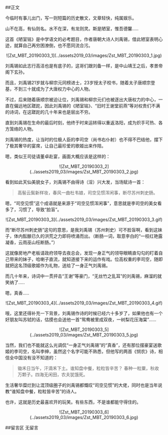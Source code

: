 ##正文

今临时有事儿出门，写一则短篇的历史散文，文章轻快，纯属娱乐。

山不在高，有仙则名。水不在深，有龙则灵。斯是陋室，惟吾德馨.....

这首《陋室铭》是中学语文的必考题目，作者唐朝大诗人刘禹锡，借此陋室表明心迹，就算自己再穷困潦倒，也不愿同流合污。

 <div align="center">![Zst_MBT_20190303_1](../assets2019_03/images/Zst_MBT_20190303_1.jpg)</div>

刘禹锡如此志行高洁也是有底子的，这哥们跟刘备一样，是中山靖王之后，孝景帝阁下玄孙。

而且，刘禹锡21岁就与柳宗元同榜进士，23岁授太子校书，随着太子唐顺宗登基，不到三十就成为了大唐权力中心的人物。

不过，后来随着唐顺宗被迫让位，刘禹锡和柳宗元们也被逐出大唐权力的中心，一直在偏远地区蹉跎，因此刘禹锡的《陋室铭》、“旧时王谢堂前燕”等对权贵们不满的诗词，在这蹉跎的几十年来也是层出不穷。

直到刘禹锡在生命的最后时刻，他终于时来运转得以重返洛阳，成为炽手可热、各方笼络的人物。

刘禹锡的热度，让当时的位极人臣的李司空（尚书右仆射）也不得不巴结他，摆下了极其奢华的宴席，让自己最珍爱的歌姬出来作陪。

嗯，类似王司徒请董卓赴宴，画面大概应该是这样的：

 <div align="center">![Zst_MBT_20190303_2](../assets2019_03/images/Zst_MBT_20190303_2.jpg)</div>

看到如此天仙美貌女子，刘禹锡不由得诗（淫）兴大发，当场赋诗一首：

>高髻云鬓新样妆，春风一曲杜韦娘，司空见惯浑闲事，断尽苏州刺史肠。

嗯，“司空见惯”这个成语就是来源于“司空见惯浑闲事”，意思就是李司空的美女看多了，习惯了，导致“脸盲”。

 <div align="center">![Zst_MBT_20190303_3](../assets2019_03/images/Zst_MBT_20190303_3.gif)</div>

而“断尽苏州刺史肠”这句的意思，是我刘禹锡（苏州刺史）可不脸盲啊，看到这妹子，体内酝酿已久的洪荒之力即将喷涌而出。（断肠一词，取意李白的“一枝红艳露凝香，云雨巫山枉断肠。”）

这就像房地产老板请政府领导去夜总会，发现一身正气的领导眼睛直勾勾的盯着自己带来的妹子，哈喇子直流，就知道接下来的运作有戏。位高权重的李司空，随即就把这名顶级歌姬作为礼物，送给了一身正气刘禹锡。

而几十年来，诗词中一贯抨击“王谢”等豪门，“无丝竹之乱耳”的刘禹锡，麻溜的就笑纳了.....

嗯，真香.....

 <div align="center">![Zst_MBT_20190303_4](../assets2019_03/images/Zst_MBT_20190303_4.gif)</div>

哦，这里还得补充一下背景，刘禹锡作诗的时候已经六十多岁了，如果他也有一个好朋友叫苏轼的话，估摸也会送他一首“鸳鸯被里成双夜，一树梨花压海棠”......

 <div align="center">![Zst_MBT_20190303_5](../assets2019_03/images/Zst_MBT_20190303_5.jpg)</div>

当然，我们也不能就这么光调侃“一身正气刘禹锡”的“真香”，还有那位摆豪宴送歌姬的李司空，名叫李绅，虽然这个名字可能不熟悉，但他写的两首《悯农》诗，相信全中国没有没不知道的：

>锄禾日当午，汗滴禾下土。谁知盘中餐，粒粒皆辛苦？
>春种一粒粟，秋收万颗子。四海无闲田，农夫犹饿死。

生活奢华糜烂到让混顶级圈子的刘禹锡都慨叹“司空见惯”的大佬，同时也是当年说教“谁知盘中餐，粒粒皆辛苦”的诗人。

也许，这就是历史最喜欢开的玩笑。有些东西，不是谁都能守得住的。

 <div align="center">![Zst_MBT_20190303_6](../assets2019_03/images/Zst_MBT_20190303_6.jpg)</div>

##留言区
 无留言